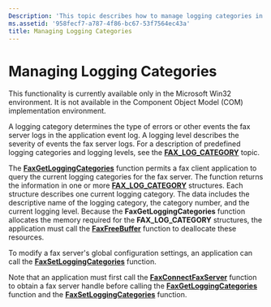 ```yaml
---
Description: 'This topic describes how to manage logging categories in the Microsoft Win32 environment.'
ms.assetid: '958fecf7-a787-4f86-bc67-53f7564ec43a'
title: Managing Logging Categories
---
```


# Managing Logging Categories

This functionality is currently available only in the Microsoft Win32 environment. It is not available in the Component Object Model (COM) implementation environment.

A logging category determines the type of errors or other events the fax server logs in the application event log. A logging level describes the severity of events the fax server logs. For a description of predefined logging categories and logging levels, see the [**FAX\_LOG\_CATEGORY**](-mfax-fax-log-category-str.md) topic.

The [**FaxGetLoggingCategories**](-mfax-faxgetloggingcategories.md) function permits a fax client application to query the current logging categories for the fax server. The function returns the information in one or more [**FAX\_LOG\_CATEGORY**](-mfax-fax-log-category-str.md) structures. Each structure describes one current logging category. The data includes the descriptive name of the logging category, the category number, and the current logging level. Because the **FaxGetLoggingCategories** function allocates the memory required for the **FAX\_LOG\_CATEGORY** structures, the application must call the [**FaxFreeBuffer**](-mfax-faxfreebuffer.md) function to deallocate these resources.

To modify a fax server's global configuration settings, an application can call the [**FaxSetLoggingCategories**](-mfax-faxsetloggingcategories.md) function.

Note that an application must first call the [**FaxConnectFaxServer**](-mfax-faxconnectfaxserver.md) function to obtain a fax server handle before calling the [**FaxGetLoggingCategories**](-mfax-faxgetloggingcategories.md) function and the [**FaxSetLoggingCategories**](-mfax-faxsetloggingcategories.md) function.

 

 



